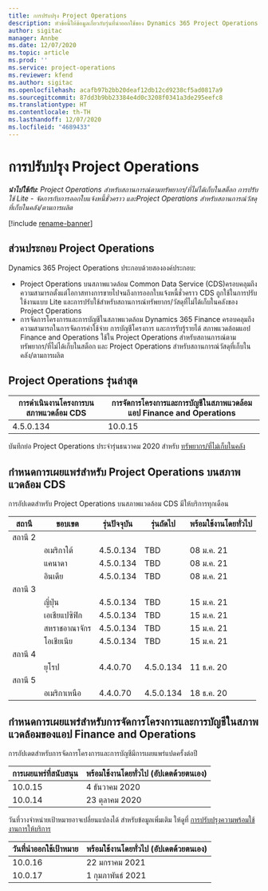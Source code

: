 ```yaml
---
title: การปรับปรุง Project Operations
description: หัวข้อนี้ให้ข้อมูลเกี่ยวกับรุ่นที่นำออกใช้ของ Dynamics 365 Project Operations
author: sigitac
manager: Annbe
ms.date: 12/07/2020
ms.topic: article
ms.prod: ''
ms.service: project-operations
ms.reviewer: kfend
ms.author: sigitac
ms.openlocfilehash: acafb97b2bb20deaf12db12cd9238cf5ad0817a9
ms.sourcegitcommit: 87dd3b9bb23384e4d0c3208f0341a3de295eefc8
ms.translationtype: HT
ms.contentlocale: th-TH
ms.lasthandoff: 12/07/2020
ms.locfileid: "4689433"
---
```

# <a name="project-operations-updates"></a>การปรับปรุง Project Operations

_**นำไปใช้กับ:** Project Operations สำหรับสถานการณ์ตามทรัพยากร/ที่ไม่ได้เก็บในสต็อก การปรับใช้ Lite - จัดการกับการออกใบแจ้งหนี้ชั่วคราว และProject Operations สำหรับสถานการณ์วัสดุที่เก็บในคลัง/ตามการผลิต_

[!include [rename-banner](~/includes/cc-data-platform-banner.md)]

## <a name="project-operations-components"></a>ส่วนประกอบ Project Operations

Dynamics 365 Project Operations ประกอบด้วยสององค์ประกอบ:

- Project Operations บนสภาพแวดล้อม Common Data Service (CDS)ครอบคลุมถึงความสามารถตั้งแต่โอกาสทางการขายไปจนถึงการออกใบแจ้งหนี้ชั่วคราว CDS ถูกใช้ในการปรับใช้งานแบบ Lite และการปรับใช้สำหรับสถานการณ์ทรัพยากร/วัสดุที่ไม่ได้เก็บในคลังของ Project Operations
- การจัดการโครงการและการบัญชีในสภาพแวดล้อม Dynamics 365 Finance ครอบคลุมถึงความสามารถในการจัดการค่าใช้จ่าย การบัญชีโครงการ และการรับรู้รายได้ สภาพแวดล้อมแอป Finance and Operations ใช้ใน Project Operations สำหรับสถานการณ์ตามทรัพยากร/ที่ไม่ได้เก็บในสต็อก และ Project Operations สำหรับสถานการณ์วัสดุที่เก็บในคลัง/ตามการผลิต

## <a name="project-operations-latest-version"></a>Project Operations รุ่นล่าสุด

| การดำเนินงานโครงการบนสภาพแวดล้อม CDS | การจัดการโครงการและการบัญชีในสภาพแวดล้อมแอป Finance and Operations |
| --- | --- |
| 4.5.0.134 | 10.0.15 |

บันทึกย่อ Project Operations ประจำรุ่นธนวาคม 2020 สำหรับ [ทรัพยากร/ที่ไม่เก็บในคลัง](whats-new-dec-2020-resource-based.md)

## <a name="release-schedule-for-project-operations-on-cds-environment"></a>กำหนดการเผยแพร่สำหรับ Project Operations บนสภาพแวดล้อม CDS

การอัปเดตสำหรับ Project Operations บนสภาพแวดล้อม CDS มีให้บริการทุกเดือน 

| สถานี   | ขอบเขต        | รุ่นปัจจุบัน | รุ่นถัดไป | พร้อมใช้งานโดยทั่วไป |
|-----------|---------------|-----------------|--------------|---------------------|
| สถานี 2 |   &nbsp;      |    &nbsp;       | &nbsp;       |      &nbsp;         |
|   &nbsp;  | อเมริกาใต้ |  4.5.0.134       | TBD     | 08 ม.ค. 21           |
|    &nbsp; | แคนาดา        |  4.5.0.134       | TBD     | 08 ม.ค. 21          |
|   &nbsp;  | อินเดีย         |  4.5.0.134       | TBD     | 08 ม.ค. 21           |
| สถานี 3  |      &nbsp;   |     &nbsp;      |     &nbsp;   |      &nbsp;         |
|   &nbsp;  | ญี่ปุ่น         |  4.5.0.134       | TBD     | 15 ม.ค. 21           |
|   &nbsp;  | เอเชียแปซิฟิก  |  4.5.0.134       | TBD     | 15 ม.ค. 21           |
|   &nbsp;  | สหราชอาณาจักร |  4.5.0.134       | TBD     | 15 ม.ค. 21           |
|   &nbsp;  | โอเชียเนีย       |  4.5.0.134       | TBD     | 15 ม.ค. 21           |
| สถานี 4 |     &nbsp;    |     &nbsp;      |     &nbsp;   |      &nbsp;         |
|   &nbsp;  | ยุโรป        |  4.4.0.70       | 4.5.0.134     | 11 ธ.ค. 20           |
| สถานี 5 |     &nbsp;    |     &nbsp;      |     &nbsp;   |      &nbsp;         |
|   &nbsp;  | อเมริกาเหนือ |  4.4.0.70       | 4.5.0.134     | 18 ธ.ค. 20           |

## <a name="release-schedule-for-project-management-and-accounting-in-the-finance-and-operations-apps-environment"></a>กำหนดการเผยแพร่สำหรับการจัดการโครงการและการบัญชีในสภาพแวดล้อมของแอป Finance and Operations

การอัปเดตสำหรับการจัดการโครงการและการบัญชีมีการเผยแพร่แปดครั้งต่อปี

| การเผยแพร่ที่สนับสนุน | พร้อมใช้งานโดยทั่วไป (อัปเดตด้วยตนเอง) |
| --- | --- |
| 10.0.15 | 4 ธันวาคม 2020 |
| 10.0.14 | 23 ตุลาคม 2020 |

วันที่วางจำหน่ายเป้าหมายอาจเปลี่ยนแปลงได้ สำหรับข้อมูลเพิ่มเติม ให้ดูที่ [การปรับปรุงความพร้อมใช้งานการให้บริการ](https://docs.microsoft.com/dynamics365/fin-ops-core/fin-ops/get-started/public-preview-releases?toc=/dynamics365/finance/toc.json)

| วันที่นำออกใช้เป้าหมาย | พร้อมใช้งานโดยทั่วไป (อัปเดตด้วยตนเอง) |
| --- | --- |
| 10.0.16 | 22 มกราคม 2021 |
| 10.0.17 | 1 กุมภาพันธ์ 2021 |

